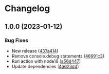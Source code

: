 # Changelog

## 1.0.0 (2023-01-12)


### Bug Fixes

* New release ([437a414](https://github.com/jacobsvante/yamler/commit/437a414932a8294a7d2e0f54b81415404b8afd24))
* Remove console.debug statements ([46691c3](https://github.com/jacobsvante/yamler/commit/46691c3078f1bc017c8c5a33671c9f6182ff1da3))
* Run action with node16 ([a56d447](https://github.com/jacobsvante/yamler/commit/a56d44753672c7fa7f2f0fb75afe74de7ec2e16d))
* Update dependencies ([4a623d4](https://github.com/jacobsvante/yamler/commit/4a623d41749dd553405a52a33272bfc0d20974c1))
